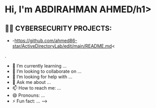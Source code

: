 <h1>Hi, I'm ABDIRAHMAN AHMED/h1>

<h2>👨‍💻 CYBERSECURITY PROJECTS:</h2>

- -https://github.com/ahmed86-star/ActiveDirectoryLab/edit/main/README.md<


.
- 🌱 I’m currently learning ...
- 👯 I’m looking to collaborate on ...
- 🤔 I’m looking for help with ...
- 💬 Ask me about ...
- 📫 How to reach me: ...
- 😄 Pronouns: ...
- ⚡ Fun fact: ...
-->
